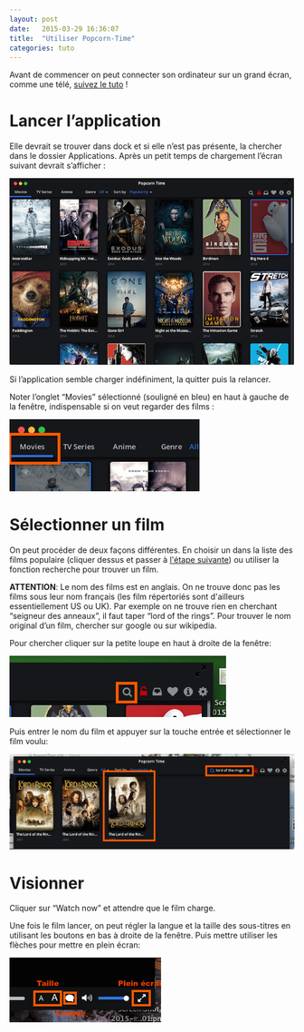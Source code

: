 ```yaml
---
layout: post
date:   2015-03-29 16:36:07
title:  "Utiliser Popcorn-Time"
categories: tuto
---
```


Avant de commencer on peut connecter son ordinateur sur un grand écran, comme une télé, [suivez le tuto][setup-tv] !

# Lancer l’application
Elle devrait se trouver dans dock et si elle n’est pas présente, la chercher dans le dossier Applications.
Après un petit temps de chargement l’écran suivant devrait s’afficher :

<img src="/images/popcorn-mainframe.png">

Si l’application semble charger indéfiniment, la quitter puis la relancer.

Noter l’onglet “Movies” sélectionné (souligné en bleu) en haut à gauche de la fenêtre, indispensable si on veut regarder des films :

<img src="/images/popcorn-movie-tab.png">

# Sélectionner un film

On peut procéder de deux façons différentes. En choisir un dans la liste des films populaire (cliquer dessus et passer à [l'étape suivante][visionner]) ou utiliser la fonction recherche pour trouver un film.

**ATTENTION**: Le nom des films est en anglais. On ne trouve donc pas les films sous leur nom français (les film répertoriés sont d'ailleurs essentiellement US ou UK). Par exemple on ne trouve rien en cherchant “seigneur des anneaux”, il faut taper “lord of the rings”. Pour trouver le nom original d’un film, chercher sur google ou sur wikipedia.

Pour chercher cliquer sur la petite loupe en haut à droite de la fenêtre:

<img src="/images/popcorn-serach.png">

Puis entrer le nom du film et appuyer sur la touche entrée et sélectionner le film voulu:

<img src="/images/popcorn-select.png">

# Visionner
Cliquer sur “Watch now” et attendre que le film charge.

Une fois le film lancer, on peut régler la langue et la taille des sous-titres en utilisant les boutons en bas à droite de la fenêtre. Puis mettre utiliser les flèches pour mettre en plein écran:

<img src="/images/popcorn-settings.png">


[visionner]: #visionner
[setup-tv]: #visionner
